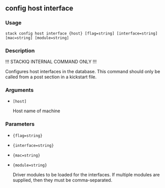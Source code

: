 ## config host interface

### Usage

`stack config host interface {host} [flag=string] [interface=string] [mac=string] [module=string]`

### Description


!!! STACKIQ INTERNAL COMMAND ONLY !!!

Configures host interfaces in the database.
This command should only be called from a post section in a kickstart
file.



### Arguments

* `[host]`

   Host name of machine


### Parameters
* `{flag=string}`
* `{interface=string}`
* `{mac=string}`
* `{module=string}`

   Driver modules to be loaded for the interfaces. If multiple modules
	are supplied, then they must be comma-separated.


